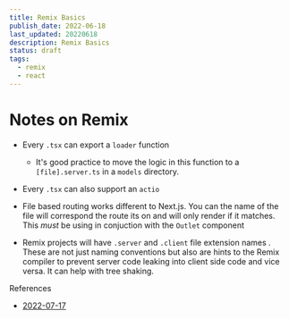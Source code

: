 ```yaml
---
title: Remix Basics
publish_date: 2022-06-18
last_updated: 20220618
description: Remix Basics
status: draft
tags:
  - remix
  - react
---
```


# Notes on Remix


- Every `.tsx` can export a `loader` function
	- It's good practice to move the logic in this function to a `[file].server.ts`  in a `models` directory.

- Every `.tsx` can also support an `actio`


- File based routing works different to Next.js. You can the name of the file will correspond the route its on and will only render if it matches. This _must_ be using in conjuction with the `Outlet` component

- Remix projects will have `.server` and `.client` file extension names . These are not just naming conventions but also are hints to the Remix compiler to prevent server code leaking into client side code and vice versa. It can help with tree shaking.


References
- [2022-07-17](fleeting-notes/2022-07-17.md)
